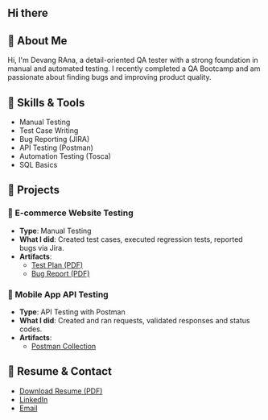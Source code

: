 ## Hi there 

## 👋 About Me
Hi, I'm Devang RAna, a detail-oriented QA tester with a strong foundation in manual and automated testing. I recently completed a QA Bootcamp and am passionate about finding bugs and improving product quality.

## 🧪 Skills & Tools
- Manual Testing
- Test Case Writing
- Bug Reporting (JIRA)
- API Testing (Postman)
- Automation Testing (Tosca)
- SQL Basics

## 🧠 Projects

### 🛒 E-commerce Website Testing
- **Type**: Manual Testing
- **What I did**: Created test cases, executed regression tests, reported bugs via Jira.
- **Artifacts**:
  - [Test Plan (PDF)](link)
  - [Bug Report (PDF)](link)

### 📱 Mobile App API Testing
- **Type**: API Testing with Postman
- **What I did**: Created and ran requests, validated responses and status codes.
- **Artifacts**:
  - [Postman Collection](link)

## 📄 Resume & Contact
- [Download Resume (PDF)](link)
- [LinkedIn](https://linkedin.com/in/yourprofile)
- [Email](mailto:your@email.com)

